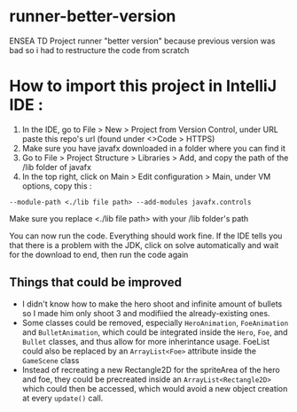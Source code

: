 # runner-better-version
ENSEA TD Project runner
"better version" because previous version was bad so i had to restructure the code from scratch

# How to import this project in IntelliJ IDE :

1. In the IDE, go to File > New > Project from Version Control, under URL paste this repo's url (found under <>Code > HTTPS)
2. Make sure you have javafx downloaded in a folder where you can find it
3. Go to File > Project Structure > Libraries > Add, and copy the path of the /lib folder of javafx
4. In the top right, click on Main > Edit configuration > Main, under VM options, copy this :
```
--module-path <./lib file path> --add-modules javafx.controls
```
Make sure you replace <./lib file path> with your /lib folder's path

You can now run the code. Everything should work fine.
If the IDE tells you that there is a problem with the JDK, click on solve automatically and wait for the download to end, then run the code again

## Things that could be improved
- I didn't know how to make the hero shoot and infinite amount of bullets so I made him only shoot 3 and modifiied the already-existing ones.
- Some classes could be removed, especially `HeroAnimation`, `FoeAnimation` and `BulletAnimation`, which could be integrated inside the `Hero`, `Foe`, and `Bullet` classes, and thus allow for more inherintance usage.
FoeList could also be replaced by an `ArrayList<Foe>` attribute inside the `GameScene` class
- Instead of recreating a new Rectangle2D for the spriteArea of the hero and foe, they could be precreated inside an `ArrayList<Rectangle2D>` which could then be accessed, which would avoid a new object creation at every `update()` call.
